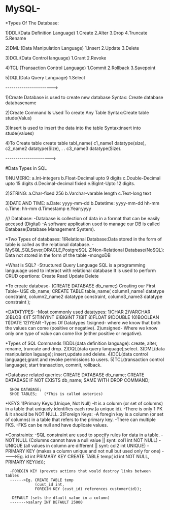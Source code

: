 # MySQL-

*Types Of The Database:

1)DDL:(Data Definition Language)
 1.Create
 2.Alter
 3.Drop
 4.Truncate
 5.Rename
 
2)DML:(Data Manipulation Language)
 1.Insert 
 2.Update
 3.Delete
 
3)DCL:(Data Control language)
 1.Grant
 2.Revoke
 
4)TCL:(Transaction Control Language)
 1.Commit 
 2.Rollback
 3.Savepoint

5)DQL(Data Query Language)
 1.Select



----------------------->

1)Create Database is used to create new database
  Syntax: Create database databasename
  
2)Create Command Is Used To create Any Table
  Syntax:Create table stude(Valus)
  
3)Insert is used to insert the data into the table
  Syntax:insert into stude(values)
  
4)To Create table
 create table tabl_name(
 c1_name1 datatype(size),
 c2_name2 datatype(Size),
  .
  .
 c3_name3 datatype(Size).

---------------------->

#Data Types in SQL

1)NUMERIC:
  a.Int-integers
  b.Float-Decimal upto 9 digits
  c.Double-Decimal upto 15 digits
  d.Decimal-decimal fixied
  e.BigInt-Upto 12 digits.
  
2)STRING:
  a.Char-fixed 256
  b.Varchar-varable length
  c.Text-long text
  
3)DATE AND TIME:
  a.Date: yyyy-mm-dd
  b.Datetime: yyyy-mm-dd hh-mm
  c.Time: hh-mm
  d.Timestamp
  e.Year:yyyy

/// Database:
    -Database is collection of data in a format that can be easily accesed (Digital) 
    -A software application used to manage our DB is called Database(Database Management System).

*Two Types of databases:
    1)Relational Database:Data stored in the form of table is called as the relational database.
               -MySQL,SQLSever,ORACLE,PostgreSQL
    2)Non-Relational Database(NoSQL): Data not stored in the form of the table
               -mongoDB
               
*What is SQL?
-Structured Query Language
 SQL is a programming languuage used to interact with relational database
 It is used to perform CRUD opertions:
 Create 
 Read 
 Update
 Delete

*To create database-
        (CREATE DATABASE db_name;)
    Creating our First Table-
     USE db_name;
     CREATE TABLE table_name(
       column1_name1 datatype constraint,
       column2_name2 datatype constraint,
       column3_name3 datatype constraint
       );

*DATATYPES:
     -Most commonly used datatypes:
        1)CHAR
        2)VARCHAR
        3)BLOB
        4)IT
        5)TINYINT
        6)BIGINT
        7)BIT
        8)FLOAT
        9)DOUBLE
        10)BOOLEAN
        11)DATE
        12)YEAR
     -Types Of Datatypes
        1)signed- where we know that both the values can come (positive or negative).
        2)unsigned- Where we know only one type of value can come like (either positive or negative).

*Types of SQL Commands
      1)DDL(data definition language): create, alter, rename, truncate and drop.
      2)DQL(data query language);select.
      3)DML(data manipulation laguage); insert,update and delete.
      4)DCL(data control language);grant and revoke permissions to users.
      5)TCL(transaction control language); start transaction, commit, rollback.

*Database related queries:
      CREATE DATABASE db_name;
      CREATE DATABASE IF NOT EXISTS db_name;
      SAME WITH DROP COMMAND;

      SHOW DATABASE;
      SHOE TABLES;   (*This is called asterics)

*KEYS
1)Primary Keys:(Unique, Not Null)
      -It is a column (or set of columns) in a table that uniquely identifies each row.(a unique id). 
      -There is only 1 PK & it should be NOT NULL.
2)Foreign Keys:
      -A foregin key is a column (or set of columns) in a table that refers to the primary key.
      -There can multiple FKS.
      -FKS can be null and have duplicate values.

*Constraints:
      -SQL constraint are used to specify rules for data in a table.
      -NOT NULL (Columns cannot have a null value || synt: col1 int NOT NULL)
      -UNIQUE (all values in column are different || synt: col2 int UNIQUE)
      -PRIMARY KEY (makes a column unique and not null but used only for one)
      ---->Eg. id int PRIMARY KEY
               CREATE TABLE temp(
               id int NOT NULL,
               PRIMARY KEY(id));

      -FOREGIN KEY (prevets actions that would destroy links between tables
      ------>Eg. CREATE TABLE temp
                 (cust_id int,
                 FOREGIN KEY (cust_id) references customer(id));

      -DEFAULT (sets the dfault value in a column)
      ------->salary INT DEFAULT 25000
            
      
